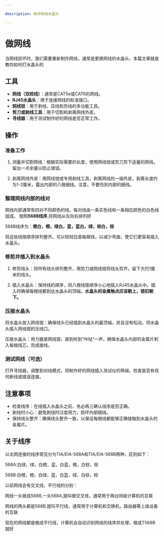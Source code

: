 ```yaml
---

description: 制作网线水晶头

---
```


# 做网线
当网线损坏时，我们需要重新制作网线，通常是更换网线的水晶头，本篇文章就是教你如何打水晶头的
## 工具

- **网线（双绞线）**：通常是CAT5e或CAT6的网线。
- **RJ45水晶头**：用于连接网线的标准接口。
- **网线钳**：用于剥线、压线和剪线的多功能工具。
- **剪刀或剥线工具**：用于切割和剥离网线外皮。
- **寻线器**：用于测试制作好的网线是否正常工作。

## 操作
### 准备工作
1. 测量并切割网线：根据实际需要的长度，使用网线钳或剪刀剪下适量的网线。留出一点余量以防止错误。

2. 剥离网线外皮：用网线钳或专用剥线工具，剥离网线的一端外皮，剥离长度约为1-2厘米，露出内部的八根细线。注意，不要伤到内部的细线。
### 整理网线内部的线对

网线内部通常有四对不同颜色的线，每对线由一条实色线和一条相应颜色的白色线组成。
按照**568B线序**,将网线从左向右排列好

568B线序为：**橙白，橙，绿白，蓝，蓝白，绿，棕白，棕**

将这些线按顺序排列整齐。可以轻轻拉直每根线，以减少弯曲，使它们更容易插入水晶头。

### 修剪并插入到水晶头

1. 修剪线头：将所有线头排列整齐，用剪刀或网线钳将线头剪齐，留下大约1厘米的线头。

2. 插入水晶头：保持线的顺序，将八根线按顺序小心地插入RJ45水晶头中。插入时确保每根线都到达水晶头的顶端。**水晶头的金属触点应该朝上，锁扣朝下。**

### 压接水晶头

将水晶头放入网线钳：确保线头已经插到水晶头的最顶端，并且没有松动。将水晶头插入网线钳的压线口。

压接水晶头：用力握紧网线钳，直到听到“咔哒”一声，确保水晶头内部的金属片刺入每根线芯，完成接线。
### 测试网线（可选）
打开寻线器，调整到对线模式，将制作好的网线插入测试仪的两端，检查是否有任何断线或错误连接。

## 注意事项

- 检查线序：在线插入水晶头之前，务必再三确认线序是否正确。
- 剥线时小心：避免剥线时过度用力，损坏内部细线。
- 保持线头整齐：确保线头整齐一致，以保证每根线都能够正确接触到水晶头的金属片。

## 关于线序
以太网连接的线序常见分为TIA/EIA-568A和TIA/EIA-568B两种，区别如下：

568A:白绿，绿，白橙，蓝，白蓝，橙，白棕，棕

568B:白橙，橙，白绿，蓝，白蓝，绿，白棕，棕

以前网线会有交叉线，平行线的分别：

网线一头做成568B,一头568A,就叫做交叉线，通常用于两台同级计算机的互联

网线的两头都是568B,就叫平行线，通常用于计算机和交换机，路由器等上级设备的互联

现在的网线都是做成平行线，计算机会自动识别网线的线序并处理，做成T568B就好

